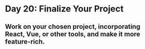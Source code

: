 # Day 20: Finalize Your Project

## Work on your chosen project, incorporating React, Vue, or other tools, and make it more feature-rich.

